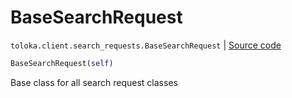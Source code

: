 # BaseSearchRequest
`toloka.client.search_requests.BaseSearchRequest` | [Source code](https://github.com/Toloka/toloka-kit/blob/v1.0.1/src/client/search_requests.py#L167)

```python
BaseSearchRequest(self)
```

Base class for all search request classes

